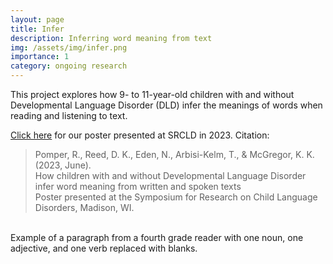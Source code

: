 ```yaml
---
layout: page
title: Infer
description: Inferring word meaning from text
img: /assets/img/infer.png
importance: 1
category: ongoing research
---
```


This project explores how 9- to 11-year-old children with and without Developmental Language Disorder (DLD) infer the meanings of words when reading and listening to text.

<a href="https://rpomper.github.io/assets/pdf/Infer_SRCLD.pdf">Click here</a> for our poster presented at SRCLD in 2023. Citation:
> Pomper, R., Reed, D. K., Eden, N., Arbisi-Kelm, T., & McGregor, K. K. (2023, June). <br>
How children with and without Developmental Language Disorder infer word meaning from written and spoken texts <br>
Poster presented at the Symposium for Research on Child Language Disorders, Madison, WI.


<div class="projects">
  <div class="contact-icons">
    <!-- <a href="https://osf.io/pzew4" title="OSF"><i class="ai ai-osf"></i></a> -->
    <!-- <a href="https://github.com/rpomper/PreFam" title="GitHub"><i class="fab fa-github"></i></a> -->
    </div>
<br>

<div class="row">
    <div class="col-sm mt-3 mt-md-0">
        <img class="img-fluid rounded z-depth-1" src="{{ '/assets/img/infer.png' | relative_url }}" alt="" title="example paragraph"/>
    </div>
</div>
<div class="caption">
    Example of a paragraph from a fourth grade reader with one noun, one adjective, and one verb replaced with blanks.
</div>

